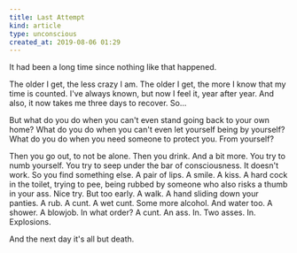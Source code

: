 ```yaml
---
title: Last Attempt
kind: article
type: unconscious
created_at: 2019-08-06 01:29
---
```


It had been a long time since nothing like that happened.

The older I get, the less crazy I am. The older I get, the more I know that my time is counted. I've always known, but now I feel it, year after year. And also, it now takes me three days to recover. So...

But what do you do when you can't even stand going back to your own home? What do you do when you can't even let yourself being by yourself? What do you do when you need someone to protect you. From yourself?

Then you go out, to not be alone. Then you drink. And a bit more. You try to numb yourself. You try to seep under the bar of consciousness. It doesn't work. So you find something else. A pair of lips. A smile. A kiss. A hard cock in the toilet, trying to pee, being rubbed by someone who also risks a thumb in your ass. Nice try. But too early. A walk. A hand sliding down your panties. A rub. A cunt. A wet cunt. Some more alcohol. And water too. A shower. A blowjob. In what order? A cunt. An ass. In. Two asses. In. Explosions.

And the next day it's all but death. 

